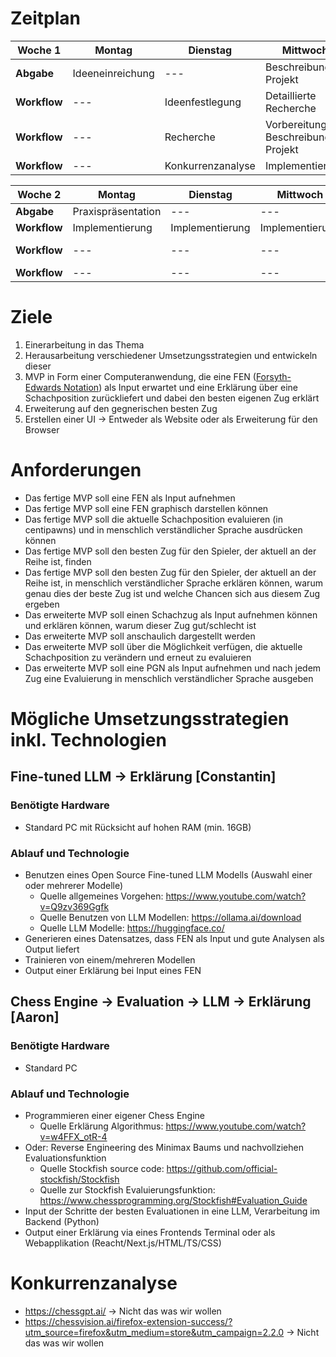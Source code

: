 # Zeitplan

| **Woche 1**  | **Montag**       | **Dienstag**      | **Mittwoch**                      | **Donnerstag**            | **Freitag**          |
| ------------ | ---------------- | ----------------- | --------------------------------- | ------------------------- | -------------------- |
| **Abgabe**   | Ideeneinreichung | ---               | Beschreibung Projekt              | ---                       | Zwischenpräsentation |
| **Workflow** | ---              | Ideenfestlegung   | Detaillierte Recherche            | Implementierung           | ---                  |
| **Workflow** | ---              | Recherche         | Vorbereitung Beschreibung Projekt | Vorbereitung Präsentation | ---                  |
| **Workflow** | ---              | Konkurrenzanalyse | Implementierung                   | ---                       | ---                  |

| **Woche 2** | **Montag**         | **Dienstag**    | **Mittwoch**    | **Donnerstag**            | **Freitag**     |
| ------------- | ------------------ | --------------- | --------------- | ------------------------- | --------------- |
| **Abgabe**    | Praxispräsentation | ---             | ---             | ---                       | Endpräsentation |
| **Workflow**  | Implementierung    | Implementierung | Implementierung | Implementierung           |                 |
| **Workflow**  | ---                | ---             | ---             | Vorbereitung Präsentation | ---             |
| **Workflow**  | ---                | ---             | ---             | ---                       | ---             |

# Ziele
1. Einerarbeitung in das Thema
2. Herausarbeitung verschiedener Umsetzungsstrategien und entwickeln dieser
3. MVP in Form einer Computeranwendung, die eine FEN ([Forsyth-Edwards Notation](https://en.wikipedia.org/wiki/Forsyth%E2%80%93Edwards_Notation)) als Input erwartet und eine Erklärung über eine Schachposition zurückliefert und dabei den besten eigenen Zug erklärt
4. Erweiterung auf den gegnerischen besten Zug
5. Erstellen einer UI -> Entweder als Website oder als Erweiterung für den Browser

# Anforderungen
- Das fertige MVP soll eine FEN als Input aufnehmen
- Das fertige MVP soll eine FEN graphisch darstellen können
- Das fertige MVP soll die aktuelle Schachposition evaluieren (in centipawns) und in menschlich verständlicher Sprache ausdrücken können
- Das fertige MVP soll den besten Zug für den Spieler, der aktuell an der Reihe ist, finden
- Das fertige MVP soll den besten Zug für den Spieler, der aktuell an der Reihe ist, in menschlich verständlicher Sprache erklären können, warum genau dies der beste Zug ist und welche Chancen sich aus diesem Zug ergeben
- Das erweiterte MVP soll einen Schachzug als Input aufnehmen können und erklären können, warum dieser Zug gut/schlecht ist
- Das erweiterte MVP soll anschaulich dargestellt werden
- Das erweiterte MVP soll über die Möglichkeit verfügen, die aktuelle Schachposition zu verändern und erneut zu evaluieren
- Das erweiterte MVP soll eine PGN als Input aufnehmen und nach jedem Zug eine Evaluierung in menschlich verständlicher Sprache ausgeben
  
# Mögliche Umsetzungsstrategien inkl. Technologien

## Fine-tuned LLM -> Erklärung [Constantin]
### Benötigte Hardware
- Standard PC mit Rücksicht auf hohen RAM (min. 16GB)

### Ablauf und Technologie

- Benutzen eines Open Source Fine-tuned LLM Modells (Auswahl einer oder mehrerer Modelle)
  - Quelle allgemeines Vorgehen: https://www.youtube.com/watch?v=Q9zv369Ggfk
  - Quelle Benutzen von LLM Modellen: https://ollama.ai/download
  - Quelle LLM Modelle: https://huggingface.co/
- Generieren eines Datensatzes, dass FEN als Input und gute Analysen als Output liefert
- Trainieren von einem/mehreren Modellen
- Output einer Erklärung bei Input eines FEN

## Chess Engine -> Evaluation -> LLM -> Erklärung [Aaron]
### Benötigte Hardware
- Standard PC

### Ablauf und Technologie
- Programmieren einer eigener Chess Engine
  - Quelle Erklärung Algorithmus: https://www.youtube.com/watch?v=w4FFX_otR-4
- Oder: Reverse Engineering des Minimax Baums und nachvollziehen Evaluationsfunktion
  - Quelle Stockfish source code: https://github.com/official-stockfish/Stockfish
  - Quelle zur Stockfish Evaluierungsfunktion: https://www.chessprogramming.org/Stockfish#Evaluation_Guide
- Input der Schritte der besten Evaluationen in eine LLM, Verarbeitung im Backend (Python)
- Output einer Erklärung via eines Frontends Terminal oder als Webapplikation (Reacht/Next.js/HTML/TS/CSS)

# Konkurrenzanalyse

- https://chessgpt.ai/ -> Nicht das was wir wollen
- https://chessvision.ai/firefox-extension-success/?utm_source=firefox&utm_medium=store&utm_campaign=2.2.0 -> Nicht das was wir wollen
